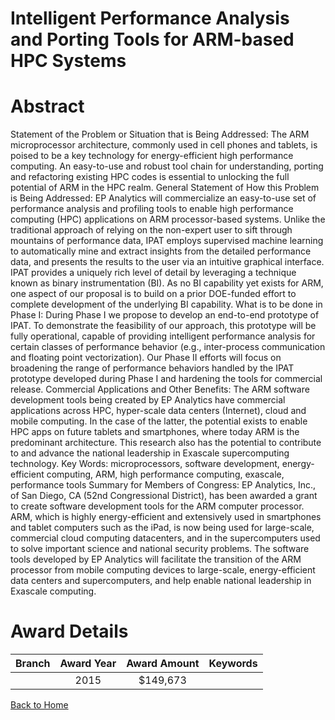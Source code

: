 
Intelligent Performance Analysis and Porting Tools for ARM-based HPC Systems
============================================================================

# Abstract


Statement of the Problem or Situation that is Being Addressed: The ARM microprocessor architecture, commonly used in cell phones and tablets, is poised to be a key technology for energy-efficient high performance computing. An easy-to-use and robust tool chain for understanding, porting and refactoring existing HPC codes is essential to unlocking the full potential of ARM in the HPC realm.
General Statement of How this Problem is Being Addressed: EP Analytics will commercialize an easy-to-use set of performance analysis and profiling tools to enable high performance computing (HPC) applications on ARM processor-based systems. Unlike the traditional approach of relying on the non-expert user to sift through mountains of performance data, IPAT employs supervised machine learning to automatically mine and extract insights from the detailed performance data, and presents the results to the user via an intuitive graphical interface. IPAT provides a uniquely rich level of detail by leveraging a technique known as binary instrumentation (BI). As no BI capability yet exists for ARM, one aspect of our proposal is to build on a prior DOE-funded effort to complete development of the underlying BI capability.
What is to be done in Phase I: During Phase I we propose to develop an end-to-end prototype of IPAT. To demonstrate the feasibility of our approach, this prototype will be fully operational, capable of providing intelligent performance analysis for certain classes of performance behavior (e.g., inter-process communication and floating point vectorization). Our Phase II efforts will focus on broadening the range of performance behaviors handled by the IPAT prototype developed during Phase I and hardening the tools for commercial release.
Commercial Applications and Other Benefits: The ARM software development tools being created by EP Analytics have commercial applications across HPC, hyper-scale data centers (Internet), cloud and mobile computing. In the case of the latter, the potential exists to enable HPC apps on future tablets and smartphones, where today ARM is the predominant architecture. This research also has the potential to contribute to and advance the national leadership in Exascale supercomputing technology.
Key Words: microprocessors, software development, energy-efficient computing, ARM, high performance computing, exascale, performance tools
Summary for Members of Congress: EP Analytics, Inc., of San Diego, CA (52nd Congressional District), has been awarded a grant to create software development tools for the ARM computer processor. ARM, which is highly energy-efficient and extensively used in smartphones and tablet computers such as the iPad, is now being used for large-scale, commercial cloud computing datacenters, and in the supercomputers used to solve important science and national security problems. The software tools developed by EP Analytics will facilitate the transition of the ARM processor from mobile computing devices to large-scale, energy-efficient data centers and supercomputers, and help enable national leadership in Exascale computing.  

# Award Details

|Branch|Award Year|Award Amount|Keywords|
| :---: | :---: | :---: | :---: |
||2015|$149,673||
  
  


[Back to Home](https://github.com/chrischow/dod_sbir_awards/CC/#707)